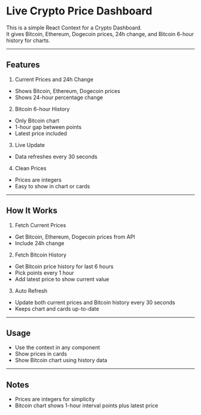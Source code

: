 # Live Crypto Price Dashboard

This is a simple React Context for a Crypto Dashboard.  
It gives Bitcoin, Ethereum, Dogecoin prices, 24h change, and Bitcoin 6-hour history for charts.

---

## Features

1. Current Prices and 24h Change

- Shows Bitcoin, Ethereum, Dogecoin prices
- Shows 24-hour percentage change

2. Bitcoin 6-hour History

- Only Bitcoin chart
- 1-hour gap between points
- Latest price included

3. Live Update

- Data refreshes every 30 seconds

4. Clean Prices

- Prices are integers
- Easy to show in chart or cards

---

## How It Works

1. Fetch Current Prices

- Get Bitcoin, Ethereum, Dogecoin prices from API
- Include 24h change

2. Fetch Bitcoin History

- Get Bitcoin price history for last 6 hours
- Pick points every 1 hour
- Add latest price to show current value

3. Auto Refresh

- Update both current prices and Bitcoin history every 30 seconds
- Keeps chart and cards up-to-date

---

## Usage

- Use the context in any component
- Show prices in cards
- Show Bitcoin chart using history data

---

## Notes

- Prices are integers for simplicity
- Bitcoin chart shows 1-hour interval points plus latest price
